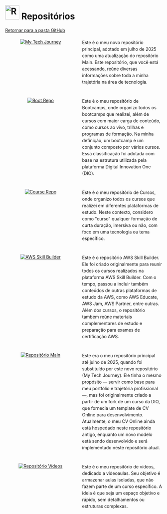<!-- # Repositórios -->
# <img src="https://raw.githubusercontent.com/Tarikul-Islam-Anik/Animated-Fluent-Emojis/master/Emojis/Objects/Card%20Index%20Dividers.png" alt="Repositories" width="45px"> Repositórios
[Retornar para a pasta GitHub](../)

<!-- Container geral centralizado com largura máxima -->
<div style="max-width: 900px; margin: 20px auto;">

  <!-- Bloco 1 -->
  <div style="display: flex; gap: 20px; align-items: flex-start; margin-bottom: 40px;">
    <a href="https://github.com/PedroHeeger/my_tech_journey" style="flex: 0 0 45%; text-align: center;">
      <img src="https://github-readme-stats.vercel.app/api/pin/?username=PedroHeeger&repo=course&show_owner=true&bg_color=000000&title_color=FFA726&text_color=e5f7ef&icon_color=FFA726&border_color=000000" alt="My Tech Journey" style="max-width: 100%; height: auto;" />
    </a>
    <p style="flex: 1; font-size: 1em; line-height: 1.5; margin: 0;">
      Este é o meu novo repositório principal, adotado em julho de 2025 como uma atualização do repositório Main. Este repositório, que você está acessando, reúne diversas informações sobre toda a minha trajetória na área de tecnologia.
    </p>
  </div>

  <!-- Bloco 2 -->
  <div style="display: flex; gap: 20px; align-items: flex-start; margin-bottom: 40px;">
    <a href="https://github.com/PedroHeeger/boot" style="flex: 0 0 45%; text-align: center;">
      <img src="https://github-readme-stats.vercel.app/api/pin/?username=PedroHeeger&repo=boot&show_owner=true&bg_color=000000&title_color=FFA726&text_color=e5f7ef&icon_color=FFA726&border_color=000000" alt="Boot Repo" style="max-width: 100%; height: auto;" />
    </a>
    <p style="flex: 1; font-size: 1em; line-height: 1.5; margin: 0;">
      Este é o meu repositório de Bootcamps, onde organizo todos os bootcamps que realizei, além de cursos com maior carga de conteúdo, como cursos ao vivo, trilhas e programas de formação. Na minha definição, um bootcamp é um conjunto composto por vários cursos. Essa classificação foi adotada com base na estrutura utilizada pela plataforma Digital Innovation One (DIO).
    </p>
  </div>

  <!-- Bloco 3 -->
  <div style="display: flex; gap: 20px; align-items: flex-start; margin-bottom: 40px;">
    <a href="https://github.com/PedroHeeger/course" style="flex: 0 0 45%; text-align: center;">
      <img src="https://github-readme-stats.vercel.app/api/pin/?username=PedroHeeger&repo=course&show_owner=true&bg_color=000000&title_color=FFA726&text_color=e5f7ef&icon_color=FFA726&border_color=000000" alt="Course Repo" style="max-width: 100%; height: auto;" />
    </a>
    <p style="flex: 1; font-size: 1em; line-height: 1.5; margin: 0;">
      Este é o meu repositório de Cursos, onde organizo todos os cursos que realizei em diferentes plataformas de estudo. Neste contexto, considero como "curso" qualquer formação de curta duração, imersiva ou não, com foco em uma tecnologia ou tema específico.
    </p>
  </div>

  <!-- Bloco 4 -->
  <div style="display: flex; gap: 20px; align-items: flex-start; margin-bottom: 40px;">
    <a href="https://github.com/PedroHeeger/aws_skb" style="flex: 0 0 45%; text-align: center;">
      <img src="https://github-readme-stats.vercel.app/api/pin/?username=PedroHeeger&repo=course&show_owner=true&bg_color=000000&title_color=FFA726&text_color=e5f7ef&icon_color=FFA726&border_color=000000" alt="AWS Skill Builder" style="max-width: 100%; height: auto;" />
    </a>
    <p style="flex: 1; font-size: 1em; line-height: 1.5; margin: 0;">
      Este é o repositório AWS Skill Builder. Ele foi criado originalmente para reunir todos os cursos realizados na plataforma AWS Skill Builder. Com o tempo, passou a incluir também conteúdos de outras plataformas de estudo da AWS, como AWS Educate, AWS Jam, AWS Partner, entre outras. Além dos cursos, o repositório também reúne materiais complementares de estudo e preparação para exames de certificação AWS.
    </p>
  </div>

  <!-- Bloco 5 -->
  <div style="display: flex; gap: 20px; align-items: flex-start; margin-bottom: 40px;">
    <a href="https://github.com/PedroHeeger/main" style="flex: 0 0 45%; text-align: center;">
      <img src="https://github-readme-stats.vercel.app/api/pin/?username=PedroHeeger&repo=course&show_owner=true&bg_color=000000&title_color=FFA726&text_color=e5f7ef&icon_color=FFA726&border_color=000000" alt="Repositório Main" style="max-width: 100%; height: auto;" />
    </a>
    <p style="flex: 1; font-size: 1em; line-height: 1.5; margin: 0;">
      Este era o meu repositório principal até julho de 2025, quando foi substituído por este novo repositório (My Tech Journey). Ele tinha o mesmo propósito — servir como base para meu portfólio e trajetória profissional —, mas foi originalmente criado a partir de um fork de um curso da DIO, que fornecia um template de CV Online para desenvolvimento. Atualmente, o meu CV Online ainda está hospedado neste repositório antigo, enquanto um novo modelo está sendo desenvolvido e será implementado neste repositório atual.
    </p>
  </div>

  <!-- Bloco 6 -->
  <div style="display: flex; gap: 20px; align-items: flex-start;">
    <a href="https://github.com/PedroHeeger/video" style="flex: 0 0 45%; text-align: center;">
      <img src="https://github-readme-stats.vercel.app/api/pin/?username=PedroHeeger&repo=course&show_owner=true&bg_color=000000&title_color=FFA726&text_color=e5f7ef&icon_color=FFA726&border_color=000000" alt="Repositório Vídeos" style="max-width: 100%; height: auto;" />
    </a>
    <p style="flex: 1; font-size: 1em; line-height: 1.5; margin: 0;">
      Este é o meu repositório de vídeos, dedicado a videoaulas. Seu objetivo é armazenar aulas isoladas, que não fazem parte de um curso específico. A ideia é que seja um espaço objetivo e rápido, sem detalhamentos ou estruturas complexas.
    </p>
  </div>
</div>


